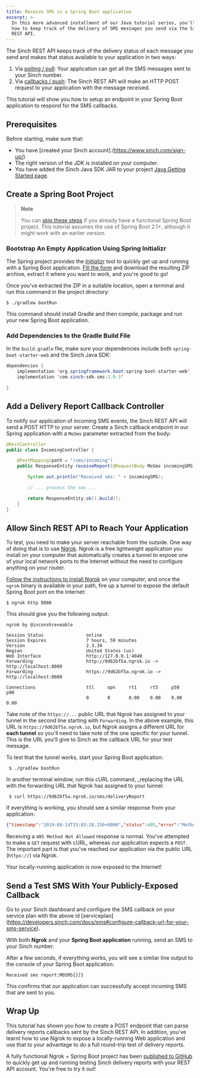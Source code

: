 ```yaml
---
title: Receive SMS in a Spring Boot application
excerpt: >-
  In this more advanced installment of our Java tutorial series, you'll learn
  how to keep track of the delivery of SMS messages you send via the Sinch
  REST API.
---
```

The Sinch REST API keeps track of the delivery status of each message you send and makes that status available to your application in two ways:

 1) Via [polling / pull](doc:sms-guide#inbounds-endpoint): Your application can get all the SMS messages sent to your Sinch number.
 2) Via [callbacks / push](doc:sms-guide#inbound-message-callback): The Sinch REST API will make an HTTP POST request to your application with the message received.
 
This tutorial will show you how to setup an endpoint in your Spring Boot application to respond for the SMS callbacks.

## Prerequisites

Before starting, make sure that:

 - You have [created your Sinch account].(https://www.sinch.com/sign-up/)
 - The right version of the JDK is installed on your computer.
 - You have added the Sinch Java SDK JAR to your project [Java Getting Started page](doc:sms-java-library).


## Create a Spring Boot Project

> **Note**
> 
> You can [skip these steps](#add-a-delivery-report-callback-controller) if you already have a functional Spring Boot project. This tutorial assumes the use of Spring Boot 2.1+, although it might work with an earlier version.

### Bootstrap An Empty Application Using Spring Initializr

The Spring project provides the [_Initializr_](https://start.spring.io/) tool to quickly get up and running with a Spring Boot application. [Fill the form](https://start.spring.io/) and download the resulting ZIP archive, extract it where you want to work, and you're good to go!

Once you've extracted the ZIP in a suitable location, open a terminal and run this command in the project directory:

    $ ./gradlew bootRun
    
This command should install Gradle and then compile, package and run your new Spring Boot application.

### Add Dependencies to the Gradle Build File

In the `build.gradle` file, make sure your dependencies include both `spring-boot-starter-web` and the Sinch Java SDK:

```java
dependencies {
    implementation 'org.springframework.boot:spring-boot-starter-web'
    implementation 'com.sinch:sdk-sms:1.0.3'

}
```

## Add a Delivery Report Callback Controller

To notify our application of incoming SMS events, the Sinch REST API will send a POST HTTP to your server. Create a Sinch callback endpoint in our Spring application with a `MoSms` parameter extracted from the body: 

```java
@RestController
public class IncomingController {

    @PostMapping(path = "/sms/incoming")
    public ResponseEntity receiveReport(@RequestBody MoSms incomingSMS) {

        System.out.println("Received sms: " + incomingSMS);

        // ... process the sms ...

        return ResponseEntity.ok().build();
    }
}
```

## Allow Sinch REST API to Reach Your Application

To test, you need to make your server reachable from the outside. One way of doing that is to use [Ngrok](https://ngrok.com/). Ngrok is a free lightweight application you install on your computer that automatically creates a tunnel to expose one of your local network ports to the Internet without the need to configure anything on your router. 

[Follow the instructions to install Ngrok](https://ngrok.com/download) on your computer, and once the `ngrok` binary is available in your path, fire up a tunnel to expose the default Spring Boot port on the Internet:

    $ ngrok http 8080
    
This should give you the following output:
    
```
ngrok by @inconshreveable                                                                                      
                                                                                                                                       
Session Status                online                                                                                               
Session Expires               7 hours, 59 minutes                                                                                  
Version                       2.3.34                                                                                               
Region                        United States (us)                                                                                   
Web Interface                 http://127.0.0.1:4040                                                                                
Forwarding                    http://9d62bf5a.ngrok.io -> http://localhost:8080                                                    
Forwarding                    https://9d62bf5a.ngrok.io -> http://localhost:8080                                                   
                                                                                                                                   
Connections                   ttl     opn     rt1     rt5     p50     p90                                                          
                              0       0       0.00    0.00    0.00    0.00
```       

Take note of the `https://...` public URL that Ngrok has assigned to your tunnel in the second line starting with `Forwarding`. In the above example, this URL is `https://9d62bf5a.ngrok.io`, but Ngrok assigns a different URL for **each tunnel** so you'll need to take note of the one specific for your tunnel. This is the URL you'll give to Sinch as the callback URL for your test message.

To test that the tunnel works, start your Spring Boot application:

     $ ./gradlew bootRun
     
In another terminal window, run this cURL command, _replacing the URL with the forwarding URL that Ngrok has assigned to your tunnel:

     $ curl https://9d62bf5a.ngrok.io/sms/deliveryReport

If everything is working, you should see a similar response from your application:

```json
{"timestamp":"2019-08-14T15:03:28.156+0000","status":405,"error":"Method Not Allowed","message":"Request method 'GET' not supported","path":"/sms/deliveryReport"}
```

Receiving a `405 Method Not Allowed` response is normal. You've attempted to make a `GET` request with cURL, whereas our application expects a `POST`. The important part is that you've reached our application via the public URL (`https://`) via Ngrok. 

Your locally-running application is now exposed to the Internet! 

## Send a Test SMS With Your Publicly-Exposed Callback

Go to your Sinch dashboard and configure the SMS callback on your service plan with the above id [serviceplan] 
(https://developers.sinch.com/docs/sms#configure-callback-url-for-your-sms-service).  


With both **Ngrok** and your **Spring Boot application** running, send an SMS to your Sinch number. 

After a few seconds, if everything works, you will see a similar line output to the console of your Spring Boot application:

```shell
Received sms report:MOSMS{}]}
```

This confirms that our application can successfully accept incoming SMS that are sent to you. 

## Wrap Up
This tutorial has shown you how to create a POST endpoint that can parse delivery reports callbacks sent by the Sinch REST API. In addition, you've learnt how to use Ngrok to expose a locally-running Web application and use that to your advantage to do a full round-trip test of delivery reports.

A fully functional Ngrok + Spring Boot project has been [published to GitHub](https://github.com/sinch/tutorial-java-sms-delivery-reports) to quickly get up and running testing Sinch delivery reports with your REST API account. You're free to try it out!

